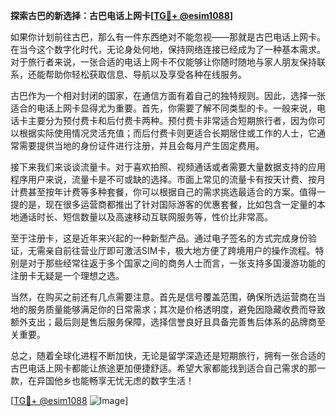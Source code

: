 **探索古巴的新选择：古巴电话上网卡[[TG💪+ @esim1088](https://t.me/s/esim1088)]**

如果你计划前往古巴，那么有一件东西绝对不能忽视——那就是古巴电话上网卡。在当今这个数字化时代，无论身处何地，保持网络连接已经成为了一种基本需求。对于旅行者来说，一张合适的电话上网卡不仅能够让你随时随地与家人朋友保持联系，还能帮助你轻松获取信息、导航以及享受各种在线服务。

古巴作为一个相对封闭的国家，在通信方面有着自己的独特规则。因此，选择一张适合的电话上网卡显得尤为重要。首先，你需要了解不同类型的卡。一般来说，电话卡主要分为预付费卡和后付费卡两种。预付费卡非常适合短期旅行者，因为你可以根据实际使用情况灵活充值；而后付费卡则更适合长期居住或工作的人士，它通常需要提供当地的身份证件进行注册，并且会每月产生固定费用。

接下来我们来谈谈流量卡。对于喜欢拍照、视频通话或者需要大量数据支持的应用程序用户来说，流量卡是不可或缺的选择。市面上常见的流量卡有按天计费、按月计费甚至按年计费等多种套餐，你可以根据自己的需求挑选最适合的方案。值得一提的是，现在很多运营商都推出了针对国际游客的优惠套餐，比如包含一定量的本地通话时长、短信数量以及高速移动互联网服务等，性价比非常高。

至于注册卡，这是近年来兴起的一种新型产品。通过电子签名的方式完成身份验证，无需亲自前往营业厅即可激活SIM卡，极大地方便了跨境用户的操作流程。特别是对于那些经常往返于多个国家之间的商务人士而言，一张支持多国漫游功能的注册卡无疑是一个理想之选。

当然，在购买之前还有几点需要注意。首先是信号覆盖范围，确保所选运营商在当地的服务质量能够满足你的日常需求；其次是价格透明度，避免因隐藏收费而导致额外支出；最后则是售后服务保障，选择信誉良好且具备完善售后体系的品牌商至关重要。

总之，随着全球化进程不断加快，无论是留学深造还是短期旅行，拥有一张合适的古巴电话上网卡都能让旅途更加便捷舒适。希望大家都能找到适合自己需求的那一款，在异国他乡也能畅享无忧无虑的数字生活！

[[TG💪+ @esim1088](https://t.me/s/esim1088) ![Image](https://i.postimg.cc/4NQfJmqS/Snipaste-2025-05-13-00-14-12.png)]